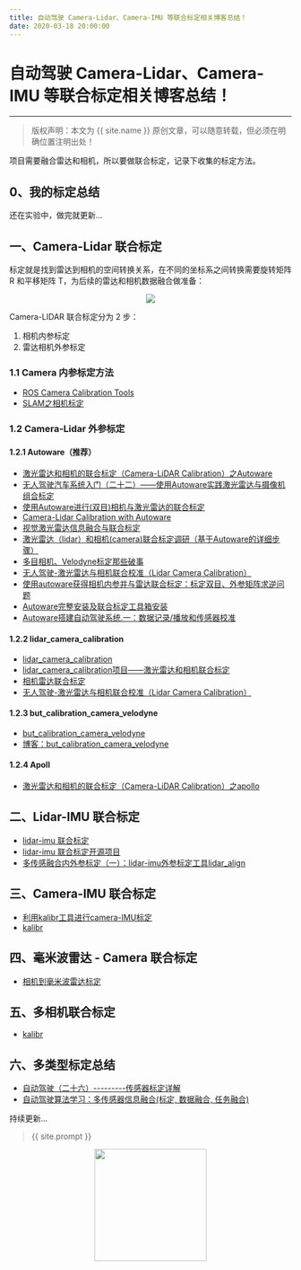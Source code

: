 ```yaml
---
title: 自动驾驶 Camera-Lidar、Camera-IMU 等联合标定相关博客总结！
date: 2020-03-18 20:00:00
---
```

# 自动驾驶 Camera-Lidar、Camera-IMU 等联合标定相关博客总结！
***
> 版权声明：本文为 {{ site.name }} 原创文章，可以随意转载，但必须在明确位置注明出处！

项目需要融合雷达和相机，所以要做联合标定，记录下收集的标定方法。

## 0、我的标定总结

还在实验中，做完就更新...

## 一、Camera-Lidar 联合标定

标定就是找到雷达到相机的空间转换关系，在不同的坐标系之间转换需要旋转矩阵 R 和平移矩阵 T，为后续的雷达和相机数据融合做准备：

<div  align="center">
<img src="https://pic2.zhimg.com/80/v2-c8a29440a3344eb702faf12c2a2aa6c9_720w.jpg"/>
</div>


Camera-LIDAR 联合标定分为 2 步：

1. 相机内参标定
2. 雷达相机外参标定



### 1.1 Camera 内参标定方法

- [ROS Camera Calibration Tools](http://wiki.ros.org/camera_calibration/Tutorials/MonocularCalibration)
- [SLAM之相机标定](https://blog.csdn.net/learning_tortosie/article/details/79901255)



### 1.2 Camera-Lidar 外参标定

#### 1.2.1 Autoware（推荐）

- [激光雷达和相机的联合标定（Camera-LiDAR Calibration）之Autoware](https://blog.csdn.net/learning_tortosie/article/details/82347694)
- [无人驾驶汽车系统入门（二十二）——使用Autoware实践激光雷达与摄像机组合标定](https://blog.csdn.net/AdamShan/article/details/81670732)
- [使用Autoware进行(双目)相机与激光雷达的联合标定](https://blog.csdn.net/X_kh_2001/article/details/89163659?depth_1-utm_source=distribute.pc_relevant.none-task&utm_source=distribute.pc_relevant.none-task)
- [Camera-Lidar Calibration with Autoware](https://zhuanlan.zhihu.com/p/65226371)
- [视觉激光雷达信息融合与联合标定](https://zhuanlan.zhihu.com/p/55825255)
- [激光雷达（lidar）和相机(camera)联合标定调研（基于Autoware的详细步骤）](https://blog.csdn.net/mxdsdo09/article/details/88370662)
- [多目相机、Velodyne标定那些破事](http://s1nh.org/post/calib-velodyne-camera/)
- [无人驾驶-激光雷达与相机联合校准（Lidar Camera Calibration）](https://blog.csdn.net/a2281965135/article/details/79785784?utm_medium=distribute.pc_relevant.none-task-blog-BlogCommendFromBaidu-3&depth_1-utm_source=distribute.pc_relevant.none-task-blog-BlogCommendFromBaidu-3)
- [使用autoware获得相机内参并与雷达联合标定：标定双目、外参矩阵求逆问题](https://blog.csdn.net/Mr_yangsir/article/details/101013639)
- [Autoware完整安装及联合标定工具箱安装](https://blog.csdn.net/qq_42615787/article/details/102481314)
- [Autoware搭建自动驾驶系统.一：数据记录/播放和传感器校准](https://blog.csdn.net/jianxuezixuan/article/details/87283600?utm_medium=distribute.pc_relevant.none-task-blog-BlogCommendFromMachineLearnPai2-17.nonecase&depth_1-utm_source=distribute.pc_relevant.none-task-blog-BlogCommendFromMachineLearnPai2-17.nonecase)



#### 1.2.2 lidar_camera_calibration

- [lidar_camera_calibration](https://github.com/ankitdhall/lidar_camera_calibration)
- [lidar_camera_calibration项目——激光雷达和相机联合标定](https://tumihua.cn/2019/02/20/698adb0e68a9eaa19a52d52c69f34bea.html)
- [相机雷达联合标定]([http://www.elkulas.com/2019/05/22/%E7%9B%B8%E6%9C%BA%E9%9B%B7%E8%BE%BE%E8%81%94%E5%90%88%E6%A0%87%E5%AE%9A/](http://www.elkulas.com/2019/05/22/相机雷达联合标定/))
- [无人驾驶-激光雷达与相机联合校准（Lidar Camera Calibration）](https://blog.csdn.net/a2281965135/article/details/79785784)



#### 1.2.3 but_calibration_camera_velodyne

- [but_calibration_camera_velodyne](https://github.com/robofit/but_velodyne/tree/master/but_calibration_camera_velodyne)
- [博客：but_calibration_camera_velodyne](https://blog.csdn.net/learning_tortosie/article/details/82385394)



#### 1.2.4 Apoll

- [激光雷达和相机的联合标定（Camera-LiDAR Calibration）之apollo](https://blog.csdn.net/learning_tortosie/article/details/82351553)



## 二、Lidar-IMU 联合标定

- [lidar-imu 联合标定](https://blog.csdn.net/Crystal_YS/article/details/90763723#lidarimulidar_align_12)
- [lidar-imu 联合标定开源项目](https://github.com/ethz-asl/lidar_align)
- [多传感融合内外参标定（一）：lidar-imu外参标定工具lidar_align](https://blog.csdn.net/miracle629/article/details/87854450?utm_medium=distribute.pc_relevant.none-task-blog-BlogCommendFromBaidu-8&depth_1-utm_source=distribute.pc_relevant.none-task-blog-BlogCommendFromBaidu-8)



## 三、Camera-IMU 联合标定

- [利用kalibr工具进行camera-IMU标定](https://blog.csdn.net/zhubaohua_bupt/article/details/80222321)
- [kalibr](https://github.com/ethz-asl/kalibr)



## 四、毫米波雷达 - Camera 联合标定

- [相机到毫米波雷达标定](https://blog.csdn.net/qq_17256689/article/details/100037699?utm_medium=distribute.pc_relevant.none-task-blog-BlogCommendFromBaidu-2&depth_1-utm_source=distribute.pc_relevant.none-task-blog-BlogCommendFromBaidu-2)



## 五、多相机联合标定

- [kalibr](https://github.com/ethz-asl/kalibr)



## 六、多类型标定总结

- [自动驾驶（二十六）---------传感器标定详解](https://blog.csdn.net/zhouyy858/article/details/100186513?utm_medium=distribute.pc_relevant.none-task-blog-BlogCommendFromBaidu-1&depth_1-utm_source=distribute.pc_relevant.none-task-blog-BlogCommendFromBaidu-1)
- [自动驾驶算法学习：多传感器信息融合(标定, 数据融合, 任务融合)](https://blog.csdn.net/qq_17256689/article/details/100037699?utm_medium=distribute.pc_relevant.none-task-blog-BlogCommendFromBaidu-2&depth_1-utm_source=distribute.pc_relevant.none-task-blog-BlogCommendFromBaidu-2)





持续更新...


> {{ site.prompt }}

<div  align="center">
<img src="https://dlonng.com/images/wechart.jpg" width = "200" height = "200"/>